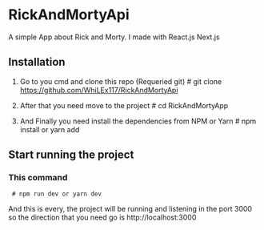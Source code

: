 # RickAndMortyApi
A simple App about Rick and Morty. I made with React.js Next.js 

## Installation
  1. Go to you cmd and clone this repo (Requeried git)
    # git clone https://github.com/WhiLEx117/RickAndMortyApi

   2. After that you need move to the project
    # cd RickAndMortyApp
   3. And Finally you need install the dependencies from NPM or Yarn
     # npm install or yarn add

## Start running the project
 ### This command
     # npm run dev or yarn dev


And this is every, the project will be running and listening in the port 3000 so the direction that you need go is http://localhost:3000